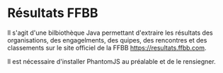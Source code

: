 # Résultats FFBB

Il s'agit d'une bilbiothèque Java permettant d'extraire les résultats des organisations, des engagelments, des quipes, des rencontres et des classements sur le site officiel de la FFBB https://resultats.ffbb.com.

Il est nécessaire d'installer PhantomJS au préalable et de le rensiegner. 
